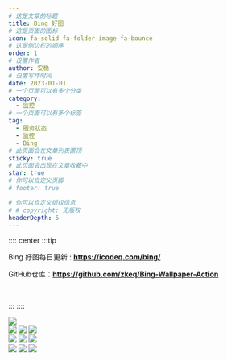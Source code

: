 ```yaml
---
# 这是文章的标题
title: Bing 好图
# 这是页面的图标
icon: fa-solid fa-folder-image fa-bounce
# 这是侧边栏的顺序
order: 1
# 设置作者
author: 安稳
# 设置写作时间
date: 2023-01-01
# 一个页面可以有多个分类
category:
  - 监控
# 一个页面可以有多个标签
tag:
  - 服务状态
  - 监控
  - Bing
# 此页面会在文章列表置顶
sticky: true
# 此页面会出现在文章收藏中
star: true
# 你可以自定义页脚
# footer: true

# 你可以自定义版权信息
# # copyright: 无版权
headerDepth: 6
---
```


<!-- 你可以通过设置页面的 Frontmatter，在页面禁用功能与布局。 -->

<!-- more -->

:::: center
:::tip ‪            
<!-- API：**https://bing.icodeq.com/** -->

Bing 好图每日更新 : **https://icodeq.com/bing/**

GitHub仓库：**https://github.com/zkeq/Bing-Wallpaper-Action**

‪            

<!-- bing壁纸自动更新 每天10点更新如果未更新 11点会二次更新 -->
:::
::::

<!-- 渲染全部的 -->
<!-- <iframe src="https://api.cyfan.top/mark?url=https://raw.onmicrosoft.cn/Bing-Wallpaper-Action/main/README.md" name="iframe_a" scrolling="yes" frameborder="0" width="100%" height="1100" style="border-radius: 16px;"></iframe> -->

<!--

<img src="https://bing.icodeq.com/?9" />

<div class="image-preview">
  <img src="https://bing.icodeq.com/?1" />
  <img src="https://bing.icodeq.com/?2" />
  <img src="https://bing.icodeq.com/?3" />
</div>
<div class="image-preview">
  <img src="https://bing.icodeq.com/?4" />
  <img src="https://bing.icodeq.com/?5" />
  <img src="https://bing.icodeq.com/?6" />
</div>
-->

<!-- 使用仓库 https://github.com/flow2000/bing-wallpaper-api -->
<img src="https://api.bimg.cc/today?w=1920&h=1080&mkt=zh-CN" />

<div class="image-preview">
  <img src="https://api.bimg.cc/random?w=1920&h=1080&mkt=de-DE" />
  <img src="https://api.bimg.cc/random?w=1920&h=1080&mkt=en-CA" />
  <img src="https://api.bimg.cc/random?w=1920&h=1080&mkt=en-GB" />
</div>
<div class="image-preview">
  <img src="https://api.bimg.cc/random?w=1920&h=1080&mkt=en-IN" />
  <img src="https://api.bimg.cc/random?w=1920&h=1080&mkt=en-US" />
  <img src="https://api.bimg.cc/random?w=1920&h=1080&mkt=fr-FR" />
</div>
<div class="image-preview">
  <img src="https://api.bimg.cc/random?w=1920&h=1080&mkt=it-IT" />
  <img src="https://api.bimg.cc/random?w=1920&h=1080&mkt=ja-JP" />
  <img src="https://api.bimg.cc/random?w=1920&h=1080&mkt=zh-CN" />
</div>

<ArtPlayer src="https://vp-demo.u2sb.com/video/caminandes_03_llamigos_720p.mp4" />

<ArtPlayer src="https://r2.izyt.cc/ios/ios_ts.m3u8" />

<ArtPlayer src="https://r2.izyt.cc/ios/ios_ts.mp4" />
